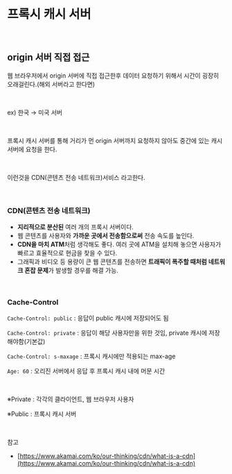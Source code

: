 # 프록시 캐시 서버

<br>

## origin 서버 직접 접근

웹 브라우저에서 origin 서버에 직접 접근한후 데이터 요청하기 위해서 시간이 굉장히 오래걸린다.(해외 서버라고 한다면)

<br>

ex) 한국 → 미국 서버

<br>

프록시 캐시 서버를 통해 거리가 먼 origin 서버까지 요청하지 않아도 중간에 있는 캐시 서버에 요청을 한다.

<br>

이런것을 CDN(콘텐츠 전송 네트워크)서비스 라고한다.

<br>

### CDN(콘텐츠 전송 네트워크)

- **지리적으로 분산된** 여러 개의 프록시 서버이다.
- 웹 콘텐츠를 사용자와 **가까운 곳에서 전송함으로써** 전송 속도를 높인다.
- **CDN을 마치 ATM**처럼 생각해도 좋다. 여러 곳에 ATM을 설치해 놓으면 사용자가 빠르고 효율적으로 현금을 찾을 수 있다.
- 그래픽과 비디오 등 용량이 큰 웹 콘텐츠를 전송하면 **트래픽이 폭주할 때처럼 네트워크 혼잡 문제**가 발생할 경우를 해결 가능.

<br>

### Cache-Control

`Cache-Control: public` : 응답이 public 캐시에 저장되어도 됨

`Cache-Control: private` : 응답이 해당 사용자만을 위한 것임, private 캐시에 저장해야함(기본값)

`Cache-Control: s-maxage` : 프록시 캐시에만 적용되는 max-age

`Age: 60` : 오리진 서버에서 응답 후 프록시 캐시 내에 머문 시간

<br>

※Private : 각각의 클라이언트, 웹 브라우저 사용자

※Public : 프록시 캐시 서버

<br>

참고

- [https://www.akamai.com/ko/our-thinking/cdn/what-is-a-cdn](https://www.akamai.com/ko/our-thinking/cdn/what-is-a-cdn)
